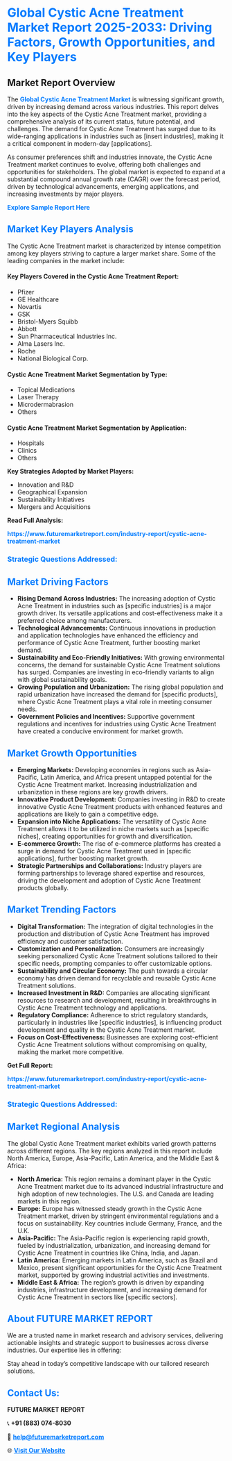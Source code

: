<h1 style="color: #007BFF;">Global Cystic Acne Treatment Market Report 2025-2033: Driving Factors, Growth Opportunities, and Key Players</h1>

<section id="overview">
<h2>Market Report Overview</h2>
<p>The <a href="https://www.futuremarketreport.com/industry-report/cystic-acne-treatment-market" style="color: #007BFF; text-decoration: none;"><strong>Global Cystic Acne Treatment Market</strong></a> is witnessing significant growth, driven by increasing demand across various industries. This report delves into the key aspects of the Cystic Acne Treatment market, providing a comprehensive analysis of its current status, future potential, and challenges. The demand for Cystic Acne Treatment has surged due to its wide-ranging applications in industries such as [insert industries], making it a critical component in modern-day [applications].</p>
<p>As consumer preferences shift and industries innovate, the Cystic Acne Treatment market continues to evolve, offering both challenges and opportunities for stakeholders. The global market is expected to expand at a substantial compound annual growth rate (CAGR) over the forecast period, driven by technological advancements, emerging applications, and increasing investments by major players.</p>
</section>

<section id="overview">
<p><a href="https://www.futuremarketreport.com/request-sample/reportId=77566" style="color: #007BFF; text-decoration: none;"><strong>Explore Sample Report Here</strong></a></p>
</section>

<section id="key-players">
<h2 style="color: #007BFF;">Market Key Players Analysis</h2>
<p>The Cystic Acne Treatment market is characterized by intense competition among key players striving to capture a larger market share. Some of the leading companies in the market include:</p>
<h4>Key Players Covered in the Cystic Acne Treatment Report:</h4>
<ul><li>Pfizer</li><li>GE Healthcare</li><li>Novartis</li><li>GSK</li><li>Bristol-Myers Squibb</li><li>Abbott</li><li>Sun Pharmaceutical Industries Inc.</li><li>Alma Lasers Inc.</li><li>Roche</li><li>National Biological Corp.</li></ul>
<h4>Cystic Acne Treatment Market Segmentation by Type:</h4>
<ul><li>Topical Medications</li><li>Laser Therapy</li><li>Microdermabrasion</li><li>Others</li></ul>

<h4>Cystic Acne Treatment Market Segmentation by Application:</h4>
<ul><li>Hospitals</li><li>Clinics</li><li>Others</li></ul>
<p><strong>Key Strategies Adopted by Market Players:</strong></p>
<ul>
<li>Innovation and R&D</li>
<li>Geographical Expansion</li>
<li>Sustainability Initiatives</li>
<li>Mergers and Acquisitions</li>
</ul>
</section>

<section>
<p><strong>Read Full Analysis: </strong></p><a href="https://www.futuremarketreport.com/industry-report/cystic-acne-treatment-market" style="color: #007BFF; text-decoration: none;"><strong>https://www.futuremarketreport.com/industry-report/cystic-acne-treatment-market</strong></a>
<h3 style="color: #007BFF;">Strategic Questions Addressed:</h3>
</section>

<section id="driving-factors">
<h2 style="color: #007BFF;">Market Driving Factors</h2>
<ul>
<li><strong>Rising Demand Across Industries:</strong> The increasing adoption of Cystic Acne Treatment in industries such as [specific industries] is a major growth driver. Its versatile applications and cost-effectiveness make it a preferred choice among manufacturers.</li>
<li><strong>Technological Advancements:</strong> Continuous innovations in production and application technologies have enhanced the efficiency and performance of Cystic Acne Treatment, further boosting market demand.</li>
<li><strong>Sustainability and Eco-Friendly Initiatives:</strong> With growing environmental concerns, the demand for sustainable Cystic Acne Treatment solutions has surged. Companies are investing in eco-friendly variants to align with global sustainability goals.</li>
<li><strong>Growing Population and Urbanization:</strong> The rising global population and rapid urbanization have increased the demand for [specific products], where Cystic Acne Treatment plays a vital role in meeting consumer needs.</li>
<li><strong>Government Policies and Incentives:</strong> Supportive government regulations and incentives for industries using Cystic Acne Treatment have created a conducive environment for market growth.</li>
</ul>
</section>

<section id="growth-opportunities">
<h2 style="color: #007BFF;">Market Growth Opportunities</h2>
<ul>
<li><strong>Emerging Markets:</strong> Developing economies in regions such as Asia-Pacific, Latin America, and Africa present untapped potential for the Cystic Acne Treatment market. Increasing industrialization and urbanization in these regions are key growth drivers.</li>
<li><strong>Innovative Product Development:</strong> Companies investing in R&D to create innovative Cystic Acne Treatment products with enhanced features and applications are likely to gain a competitive edge.</li>
<li><strong>Expansion into Niche Applications:</strong> The versatility of Cystic Acne Treatment allows it to be utilized in niche markets such as [specific niches], creating opportunities for growth and diversification.</li>
<li><strong>E-commerce Growth:</strong> The rise of e-commerce platforms has created a surge in demand for Cystic Acne Treatment used in [specific applications], further boosting market growth.</li>
<li><strong>Strategic Partnerships and Collaborations:</strong> Industry players are forming partnerships to leverage shared expertise and resources, driving the development and adoption of Cystic Acne Treatment products globally.</li>
</ul>
</section>

<section id="trending-factors">
<h2 style="color: #007BFF;">Market Trending Factors</h2>
<ul>
<li><strong>Digital Transformation:</strong> The integration of digital technologies in the production and distribution of Cystic Acne Treatment has improved efficiency and customer satisfaction.</li>
<li><strong>Customization and Personalization:</strong> Consumers are increasingly seeking personalized Cystic Acne Treatment solutions tailored to their specific needs, prompting companies to offer customizable options.</li>
<li><strong>Sustainability and Circular Economy:</strong> The push towards a circular economy has driven demand for recyclable and reusable Cystic Acne Treatment solutions.</li>
<li><strong>Increased Investment in R&D:</strong> Companies are allocating significant resources to research and development, resulting in breakthroughs in Cystic Acne Treatment technology and applications.</li>
<li><strong>Regulatory Compliance:</strong> Adherence to strict regulatory standards, particularly in industries like [specific industries], is influencing product development and quality in the Cystic Acne Treatment market.</li>
<li><strong>Focus on Cost-Effectiveness:</strong> Businesses are exploring cost-efficient Cystic Acne Treatment solutions without compromising on quality, making the market more competitive.</li>
</ul>
</section>

<section>
<p><strong>Get Full Report: </strong></p><a href="https://www.futuremarketreport.com/industry-report/cystic-acne-treatment-market" style="color: #007BFF; text-decoration: none;"><strong>https://www.futuremarketreport.com/industry-report/cystic-acne-treatment-market</strong></a>
<h3 style="color: #007BFF;">Strategic Questions Addressed:</h3>
</section>


<section id="regional-analysis">
<h2 style="color: #007BFF;">Market Regional Analysis</h2>
<p>The global Cystic Acne Treatment market exhibits varied growth patterns across different regions. The key regions analyzed in this report include North America, Europe, Asia-Pacific, Latin America, and the Middle East & Africa:</p>
<ul>
<li><strong>North America:</strong> This region remains a dominant player in the Cystic Acne Treatment market due to its advanced industrial infrastructure and high adoption of new technologies. The U.S. and Canada are leading markets in this region.</li>
<li><strong>Europe:</strong> Europe has witnessed steady growth in the Cystic Acne Treatment market, driven by stringent environmental regulations and a focus on sustainability. Key countries include Germany, France, and the U.K.</li>
<li><strong>Asia-Pacific:</strong> The Asia-Pacific region is experiencing rapid growth, fueled by industrialization, urbanization, and increasing demand for Cystic Acne Treatment in countries like China, India, and Japan.</li>
<li><strong>Latin America:</strong> Emerging markets in Latin America, such as Brazil and Mexico, present significant opportunities for the Cystic Acne Treatment market, supported by growing industrial activities and investments.</li>
<li><strong>Middle East & Africa:</strong> The region’s growth is driven by expanding industries, infrastructure development, and increasing demand for Cystic Acne Treatment in sectors like [specific sectors].</li>
</ul>
</section>

<footer>
<h2 style="color: #007BFF;">About FUTURE MARKET REPORT</h2>
<p>We are a trusted name in market research and advisory services, delivering actionable insights and strategic support to businesses across diverse industries. Our expertise lies in offering:</p>

<p>Stay ahead in today’s competitive landscape with our tailored research solutions.</p>

<h2 style="color: #007BFF;">Contact Us:</h2>
<p><strong>FUTURE MARKET REPORT</strong></p>
<p>📞 <strong>+91 (883) 074-8030</strong></p>
<p>📧 <strong><a href="mailto:help@futuremarketreport.com" style="color: #007BFF;">help@futuremarketreport.com</a></strong></p>
<p>🌐 <strong><a href="https://www.futuremarketreport.com/" style="color: #007BFF;">Visit Our Website</a></strong></p>
</footer>
